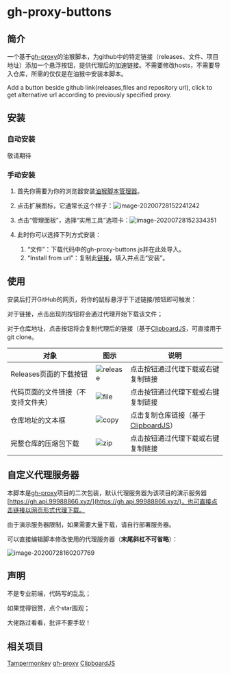 # gh-proxy-buttons
## 简介

一个基于[gh-proxy](https://github.com/hunshcn/gh-proxy)的油猴脚本，为github中的特定链接（releases、文件、项目地址）添加一个悬浮按钮，提供代理后的加速链接。不需要修改hosts，不需要导入仓库，所需的仅仅是在油猴中安装本脚本。

Add a button beside github link(releases,files and repository url), click to get alternative url according to previously specified proxy.

## 安装

### 自动安装

敬请期待

### 手动安装

1. 首先你需要为你的浏览器安装[油猴脚本管理器](https://www.tampermonkey.net/)。

2. 点击扩展图标，它通常长这个样子：![image-20200728152241242](https://gh.api.99988866.xyz/https://github.com/du33169/gh-proxy-buttons/blob/master/README.assets/image-20200728152241242.png)

3. 点击“管理面板”，选择“实用工具”选项卡：![image-20200728152334351](https://gh.api.99988866.xyz/https://github.com/du33169/gh-proxy-buttons/blob/master/README.assets/image-20200728152334351.png)

4. 此时你可以选择下列方式安装：

	1. “文件”：下载代码中的gh-proxy-buttons.js并在此处导入。
	2. “Install from url”：复制此[链接](https://gh.api.99988866.xyz/https://github.com/du33169/gh-proxy-buttons/blob/master/gh-proxy-buttons.js)，填入并点击“安装”。

## 使用

安装后打开GitHub的网页，将你的鼠标悬浮于下述链接/按钮即可触发：

对于链接，点击出现的按钮将会通过代理开始下载该文件；

对于仓库地址，点击按钮将会复制代理后的链接（基于[ClipboardJS](https://clipboardjs.com)，可直接用于git clone。

| 对象                               | 图示                                                         | 说明                                                         |
| ---------------------------------- | ------------------------------------------------------------ | ------------------------------------------------------------ |
| Releases页面的下载按钮             | ![release](https://gh.api.99988866.xyz/https://github.com/du33169/gh-proxy-buttons/blob/master/README.assets/release.png) | 点击按钮通过代理下载或右键复制链接                           |
| 代码页面的文件链接（不支持文件夹） | ![file](https://gh.api.99988866.xyz/https://github.com/du33169/gh-proxy-buttons/blob/master/README.assets/file.png) | 点击按钮通过代理下载或右键复制链接                           |
| 仓库地址的文本框                   | ![copy](https://gh.api.99988866.xyz/https://github.com/du33169/gh-proxy-buttons/blob/master/README.assets/input.png) | 点击复制仓库链接（基于[ClipboardJS](https://clipboardjs.com/)） |
| 完整仓库的压缩包下载               | ![zip](https://gh.api.99988866.xyz/https://github.com/du33169/gh-proxy-buttons/blob/master/README.assets/zip.png) | 点击按钮通过代理下载或右键复制链接                           |

## 自定义代理服务器

本脚本是[gh-proxy](https://github.com/hunshcn/gh-proxy)项目的二次包装，默认代理服务器为该项目的演示服务器[https://gh.api.99988866.xyz/](https://gh.api.99988866.xyz/)，也可直接点击链接以网页形式代理下载。

由于演示服务器限制，如果需要大量下载，请自行部署服务器。

可以直接编辑脚本修改使用的代理服务器（**末尾斜杠不可省略**）：

![image-20200728160207769](https://gh.api.99988866.xyz/https://github.com/du33169/gh-proxy-buttons/blob/master/README.assets/image-20200728160207769.png)

## 声明

不是专业前端，代码写的乱乱；

如果觉得很赞，点个star围观；

大佬路过看看，批评不要手软！

## 相关项目

[Tampermonkey](https://github.com/Tampermonkey/tampermonkey) [gh-proxy](https://github.com/hunshcn/gh-proxy) [ClipboardJS](https://github.com/zenorocha/clipboard.js) 